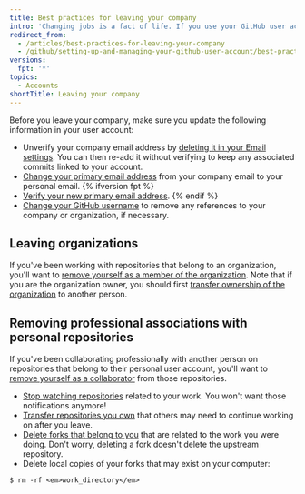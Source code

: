 ```yaml
---
title: Best practices for leaving your company
intro: 'Changing jobs is a fact of life. If you use your GitHub user account for both personal *and* work purposes, there are a few things to keep in mind when you leave your company or organization.'
redirect_from:
  - /articles/best-practices-for-leaving-your-company
  - /github/setting-up-and-managing-your-github-user-account/best-practices-for-leaving-your-company
versions:
  fpt: '*'
topics:
  - Accounts
shortTitle: Leaving your company
---
```

Before you leave your company, make sure you update the following information in your user account:

- Unverify your company email address by [deleting it in your Email settings](/articles/changing-your-primary-email-address). You can then re-add it without verifying to keep any associated commits linked to your account.
- [Change your primary email address](/articles/changing-your-primary-email-address) from your company email to your personal email.
{% ifversion fpt %}
- [Verify your new primary email address](/articles/verifying-your-email-address).
{% endif %}
- [Change your GitHub username](/articles/changing-your-github-username) to remove any references to your company or organization, if necessary.

## Leaving organizations

If you've been working with repositories that belong to an organization, you'll want to [remove yourself as a member of the organization](/articles/removing-yourself-from-an-organization). Note that if you are the organization owner, you should first [transfer ownership of the organization](/articles/transferring-organization-ownership) to another person.

## Removing professional associations with personal repositories

If you've been collaborating professionally with another person on repositories that belong to their personal user account, you'll want to [remove yourself as a collaborator](/articles/removing-yourself-from-a-collaborator-s-repository) from those repositories.

- [Stop watching repositories](https://github.com/watching) related to your work. You won't want those notifications anymore!
- [Transfer repositories you own](/articles/how-to-transfer-a-repository) that others may need to continue working on after you leave.
- [Delete forks that belong to you](/articles/deleting-a-repository) that are related to the work you were doing. Don't worry, deleting a fork doesn't delete the upstream repository.
- Delete local copies of your forks that may exist on your computer:

```shell
$ rm -rf <em>work_directory</em>
```
